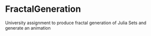 # FractalGeneration
University assignment to produce fractal generation of Julia Sets and generate an animation 

